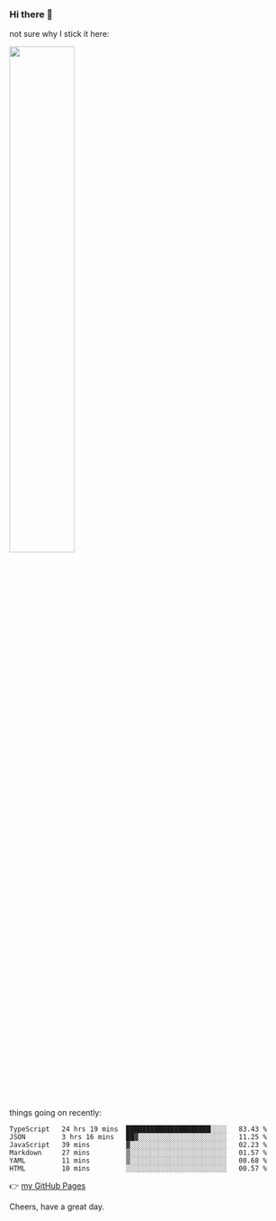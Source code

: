 ### Hi there 👋

not sure why I stick it here:

[<img width="48%" src="https://github-readme-stats.vercel.app/api?username=ykzhukian&show_icons=true&theme=dracula">](https://github.com/anuraghazra/github-readme-stats)


things going on recently:

<!--START_SECTION:waka-->

```text
TypeScript   24 hrs 19 mins  █████████████████████░░░░   83.43 %
JSON         3 hrs 16 mins   ██▓░░░░░░░░░░░░░░░░░░░░░░   11.25 %
JavaScript   39 mins         ▓░░░░░░░░░░░░░░░░░░░░░░░░   02.23 %
Markdown     27 mins         ▒░░░░░░░░░░░░░░░░░░░░░░░░   01.57 %
YAML         11 mins         ▒░░░░░░░░░░░░░░░░░░░░░░░░   00.68 %
HTML         10 mins         ░░░░░░░░░░░░░░░░░░░░░░░░░   00.57 %
```

<!--END_SECTION:waka-->

👉 [my GitHub Pages](https://ykzhukian.github.io)

Cheers, have a great day.

